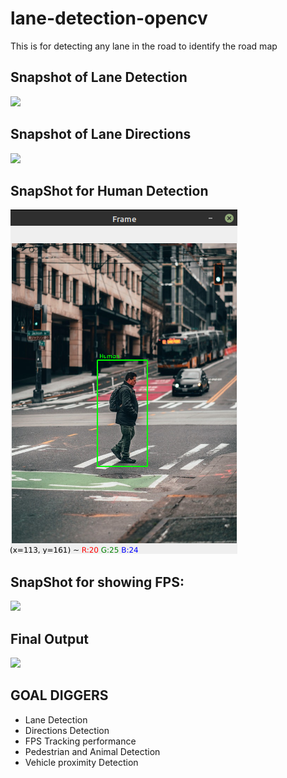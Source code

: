 # lane-detection-opencv
This is for detecting any lane in the road to identify the road map
## Snapshot of Lane Detection
<img src = https://github.com/Aaris-Kazi/lane-detection-opencv/blob/main/lane.gif>

## Snapshot of Lane Directions
<img src = https://github.com/Aaris-Kazi/lane-detection-opencv/blob/main/direction.gif>

## SnapShot for Human Detection
<img src = https://github.com/Aaris-Kazi/lane-detection-opencv/blob/main/human_detect.png>

## SnapShot for showing FPS:
<img src = https://github.com/Aaris-Kazi/lane-detection-opencv/blob/main/fps.gif>

## Final Output
<img src = https://github.com/Aaris-Kazi/lane-detection-opencv/blob/main/final_op.gif>

## GOAL DIGGERS
- Lane Detection
- Directions Detection
- FPS Tracking performance
- Pedestrian and Animal Detection
- Vehicle proximity Detection
